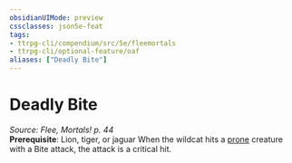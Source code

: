 ```yaml
---
obsidianUIMode: preview
cssclasses: json5e-feat
tags:
- ttrpg-cli/compendium/src/5e/fleemortals
- ttrpg-cli/optional-feature/oaf
aliases: ["Deadly Bite"]
---
```

# Deadly Bite
*Source: Flee, Mortals! p. 44*  
**Prerequisite**: Lion, tiger, or jaguar
When the wildcat hits a [prone](Misc%20Files/CLI/rules/conditions.md#Prone) creature with a Bite attack, the attack is a critical hit.